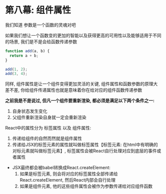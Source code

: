 # 第八幕: 组件属性

我们知道 参数是一个函数的灵魂对吧

如果我们想让一个函数变的更加的智能以及获得更高的可用性以及能够适用于不同的场景, 我们是不是会给函数传递参数

```js
function add(a, b) {
  return a + b;
}

add(1, 2);
add(3, 4);
```

同样, 组件属性是让一个组件变得更加灵活的关键, 组件属性和函数参数的原理大差不差, 你给组件传递属性也就是意味着你在给对应的组件函数传递参数

**之前我是不是说过, 但凡一个组件要重新渲染, 都必须是满足以下两个条件之一:**

1. 自身状态发生变化
2. 父组件重新渲染自身就一定会重新渲染

React中的属性分为 标签属性 以及 组件属性:
1. 传递给组件的自然而然就是组件属性
2. 传递给JSX的标签元素的属性就叫做标签属性【标签元素: 在html中有明确的对标元素就叫做标签元素】, 标签属性会被React自行处理对应到底层的事件或者属性
  - JSX最终都会被babel转换成React.createElement:
    1. 如果是标签元素, 则会将对应的标签属性全部传递给React.createElement, 然后React内部会自行处理
    2. 如果是组件元素, 他的这些组件属性会被作为参数传递给对应组件函数

